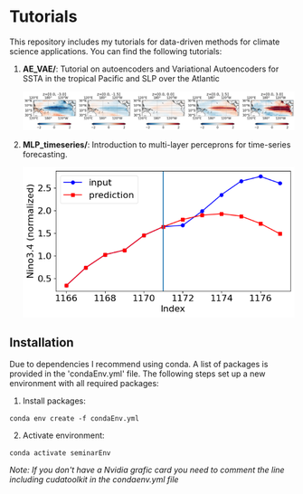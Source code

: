 # Tutorials


This repository includes my tutorials for data-driven methods for climate science applications. 
You can find the following tutorials:


1. **AE_VAE/**: Tutorial on autoencoders and Variational Autoencoders for SSTA in the tropical Pacific and SLP over the Atlantic

    <img src="AE_VAE/img/vae_latent_traverse.png" width="600"> 


2. **MLP_timeseries/**: Introduction to multi-layer perceprons for time-series forecasting.

    <img src="MLP_timeseries/img/mlp_autoregressive.png" width="500"> 




## Installation

Due to dependencies I recommend using conda. A list of packages is provided in the 
'condaEnv.yml' file. The following steps set up a new environment with all required packages:
1. Install packages: 
```
conda env create -f condaEnv.yml
```
2. Activate environment:
```
conda activate seminarEnv
```

*Note: If you don't have a Nvidia grafic card you need to comment the line including cudatoolkit in the condaenv.yml file* 